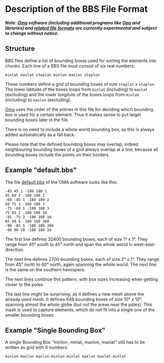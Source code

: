 # Description of the BBS File Format

***Note: [Oma](https://github.com/kumakyoo42/Oma) software (including
additional programs like [Opa](https://github.com/kumakyoo42/Opa) and
libraries) and [related file
formats](https://github.com/kumakyoo42/oma-file-formats) are currently
experimental and subject to change without notice.***

## Structure

BBS files define a list of bounding boxes used for sorting the
elements into chunks. Each line of a BBS file must consist of six real
numbers:

    minlat maxlat steplat minlon maxlon steplon

These numbers define a grid of bounding boxes of size `steplat`
x `steplon`. The lower latitude of the boxes loops from
`minlat` (including) to `maxlat` (excluding) and
the lower longitute of the boxes loops from `minlon`
(including) to `maxlon` (excluding).

[Oma](https://github.com/kumakyoo42/Oma) uses the order of the entries
in this file for deciding which bounding box is used for a certain
element. Thus it makes sense to put larger bounding boxes later in the
file.

There is no need to include a whole world bounding box, as this is
always added automatically as a fall back.

Please note that the defined bounding boxes may overlap; indeed
neighbouring bounding boxes of a grid always overlap at a line,
because all bounding boxes include the points on their borders.

## Example "default.bbs"

The file
[default.bbs](https://github.com/kumakyoo42/Oma/blob/main/default.bbs)
of the OMA software looks like this:

    -45 45 1 -180 180 1
    45 60 1 -180 180 2
    -60 -45 1 -180 180 2
    60 75 1 -180 180 3
    -75 -60 1 -180 180 3
    75 85 2 -180 180 10
    -85 -75 2 -180 180 10
    85 90 5 -180 180 360
    -90 -85 5 -180 180 360
    -90 90 10 -180 180 10

The first line defines 32400 bounding boxes, each of size 1° x 1°.
They range from 45° south to 45° north and span the whole world in
west-east-direction.

The next line defines 2700 bounding boxes, each of size 2° x 1°. They
range from 45° north to 60° north, again spanning the whole world. The
next line is the same on the southern hemispere.

The next lines continue this pattern, with box sizes increasing when
getting closer to the poles.

The last line might be surprising, as it defines a new mesh above the
already used mesh. It defines 648 bounding boxes of size 10° x 10°,
spanning almost the whole globe (but not the areas near the poles).
This mash is used to capture elements, which do not fit into a single
one of the smaller bounding boxes.

## Example "Single Bounding Box"

A single Bounding Box "minlon, minlat, maxlon, maxlat" still has to be
written as grid with 6 numbers:

    minlon maxlon maxlon-minlon minlat maxlat maxlat-minlat
